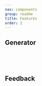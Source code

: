 ```yaml
---
nav: components
group: readme
title: Features
order: 2
---
```


## Generator

<br/>

<code src="./index.tsx" inline></code>

<br/>

## Feedback

<br/>

